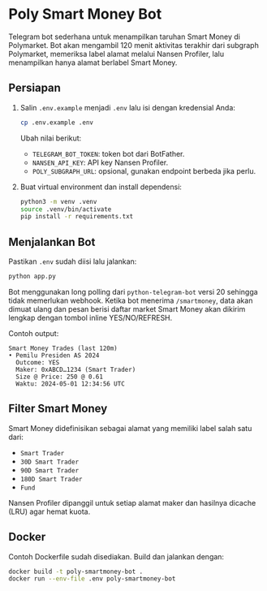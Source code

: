 # Poly Smart Money Bot

Telegram bot sederhana untuk menampilkan taruhan Smart Money di Polymarket.
Bot akan mengambil 120 menit aktivitas terakhir dari subgraph Polymarket,
memeriksa label alamat melalui Nansen Profiler, lalu menampilkan hanya alamat
berlabel Smart Money.

## Persiapan

1. Salin `.env.example` menjadi `.env` lalu isi dengan kredensial Anda:

   ```bash
   cp .env.example .env
   ```

   Ubah nilai berikut:

   - `TELEGRAM_BOT_TOKEN`: token bot dari BotFather.
   - `NANSEN_API_KEY`: API key Nansen Profiler.
   - `POLY_SUBGRAPH_URL`: opsional, gunakan endpoint berbeda jika perlu.

2. Buat virtual environment dan install dependensi:

   ```bash
   python3 -m venv .venv
   source .venv/bin/activate
   pip install -r requirements.txt
   ```

## Menjalankan Bot

Pastikan `.env` sudah diisi lalu jalankan:

```bash
python app.py
```

Bot menggunakan long polling dari `python-telegram-bot` versi 20 sehingga tidak
memerlukan webhook. Ketika bot menerima `/smartmoney`, data akan dimuat ulang dan
pesan berisi daftar market Smart Money akan dikirim lengkap dengan tombol inline
YES/NO/REFRESH.

Contoh output:

```
Smart Money Trades (last 120m)
• Pemilu Presiden AS 2024
  Outcome: YES
  Maker: 0xABCD…1234 (Smart Trader)
  Size @ Price: 250 @ 0.61
  Waktu: 2024-05-01 12:34:56 UTC
```

## Filter Smart Money

Smart Money didefinisikan sebagai alamat yang memiliki label salah satu dari:

- `Smart Trader`
- `30D Smart Trader`
- `90D Smart Trader`
- `180D Smart Trader`
- `Fund`

Nansen Profiler dipanggil untuk setiap alamat maker dan hasilnya dicache (LRU)
agar hemat kuota.

## Docker

Contoh Dockerfile sudah disediakan. Build dan jalankan dengan:

```bash
docker build -t poly-smartmoney-bot .
docker run --env-file .env poly-smartmoney-bot
```
